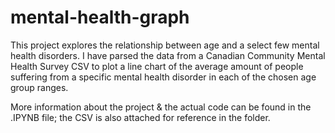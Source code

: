 # mental-health-graph

This project explores the relationship between age and a select few mental health disorders. 
I have parsed the data from a Canadian Community Mental Health Survey CSV to plot a line chart of the average 
amount of people suffering from a specific mental health disorder in each of the chosen age group ranges.

More information about the project & the actual code can be found in the .IPYNB file; the CSV is also attached for reference in the folder.

